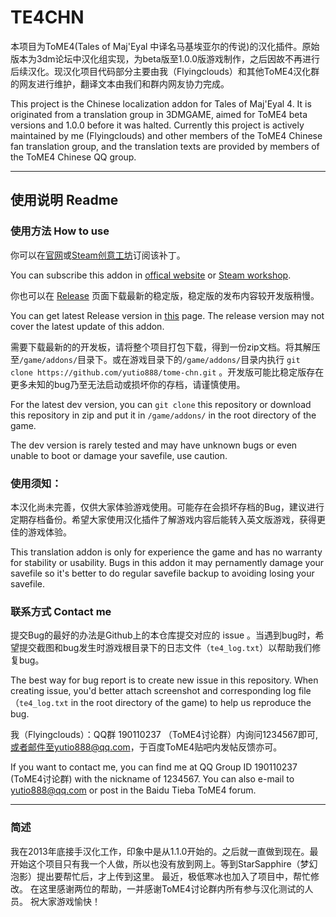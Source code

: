 # TE4CHN

本项目为ToME4(Tales of Maj'Eyal 中译名马基埃亚尔的传说)的汉化插件。原始版本为3dm论坛中汉化组实现，为beta版至1.0.0版游戏制作，之后因故不再进行后续汉化。现汉化项目代码部分主要由我（Flyingclouds）和其他ToME4汉化群的网友进行维护，翻译文本由我们和群内网友协力完成。

This project is the Chinese localization addon for Tales of Maj'Eyal 4.
It is originated from a translation group in 3DMGAME, aimed for ToME4 beta versions and 1.0.0 before it was halted.
Currently this project is actively maintained by me (Flyingclouds) and other members of the ToME4 Chinese fan translation group, and the translation texts are provided by members of the ToME4 Chinese QQ group.

***

## 使用说明 Readme

### 使用方法 How to use

你可以在[官网](https://te4.org/games/addons/tome/chn123)或[Steam创意工坊](https://steamcommunity.com/sharedfiles/filedetails/?id=1391844744)订阅该补丁。

You can subscribe this addon in [offical website](https://te4.org/games/addons/tome/chn123) or [Steam workshop](https://steamcommunity.com/sharedfiles/filedetails/?id=1391844744).

你也可以在 [Release](https://github.com/yutio888/tome-chn/releases) 页面下载最新的稳定版，稳定版的发布内容较开发版稍慢。

You can get latest Release version in [this](https://github.com/yutio888/tome-chn/releases) page. The release version may not cover the latest update of this addon.

需要下载最新的的开发板，请将整个项目打包下载，得到一份zip文档。将其解压至`/game/addons/`目录下。或在游戏目录下的`/game/addons/`目录内执行 `git clone https://github.com/yutio888/tome-chn.git` 。开发版可能比稳定版存在更多未知的bug乃至无法启动或损坏你的存档，请谨慎使用。

For the latest dev version, you can `git clone` this repository or download this repository in zip and put it in `/game/addons/` in the root directory of the game.

The dev version is rarely tested and may have unknown bugs or even unable to boot or damage your savefile, use caution.

### 使用须知：

本汉化尚未完善，仅供大家体验游戏使用。可能存在会损坏存档的Bug，建议进行定期存档备份。希望大家使用汉化插件了解游戏内容后能转入英文版游戏，获得更佳的游戏体验。

This translation addon is only for experience the game and has no warranty for stability or usability. Bugs in this addon it may pernamently damage your savefile so it's better to do regular savefile backup to avoiding losing your savefile.

### 联系方式 Contact me

提交Bug的最好的办法是Github上的本仓库提交对应的 issue 。当遇到bug时，希望提交截图和bug发生时游戏根目录下的日志文件（`te4_log.txt`）以帮助我们修复bug。

The best way for bug report is to create new issue in this repository. When creating issue, you'd better attach screenshot and corresponding log file （`te4_log.txt` in the root directory of the game) to help us reproduce the bug.

我（Flyingclouds）：QQ群 190110237 （ToME4讨论群）内询问1234567即可,或者邮件至yutio888@qq.com，于百度ToME4贴吧内发帖反馈亦可。

If you want to contact me, you can find me at QQ Group ID 190110237 (ToME4讨论群) with the nickname of 1234567.
You can also e-mail to yutio888@qq.com or post in the Baidu Tieba ToME4 forum.

***

### 简述

我在2013年底接手汉化工作，印象中是从1.1.0开始的。之后就一直做到现在。最开始这个项目只有我一个人做，所以也没有放到网上。等到StarSapphire（梦幻泡影）提出要帮忙后，才上传到这里。
最近，极低寒冰也加入了项目中，帮忙修改。
在这里感谢两位的帮助，一并感谢ToME4讨论群内所有参与汉化测试的人员。
祝大家游戏愉快！
